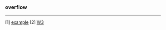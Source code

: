 ### overflow
---



[1] [example](https://www.w3schools.com/cssref/playit.asp?filename=playcss_overflow&preval=auto)
[2] [W3](https://www.w3schools.com/cssref/pr_pos_overflow.asp)
